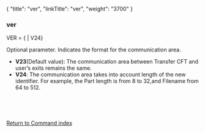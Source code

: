 {
    "title": "ver",
    "linkTitle": "ver",
    "weight": "3700"
}<span id="ver"></span>

### ver

VER = {
| V24}

Optional parameter. Indicates the format for the communication area.

-   **V23**(Default
    value): The communication area between  <span class="mc-variable axway_variables.Component_Short_Name variable">Transfer CFT</span> and user’s exits remains
    the same.
-   <span style="font-weight: bold;">V24</span>: The communication area takes into
    account length of the new identifier. For example, the Part length is
    from 8 to 32,and Filename from 64 to 512.

 

 

[Return to Command index](../../)
